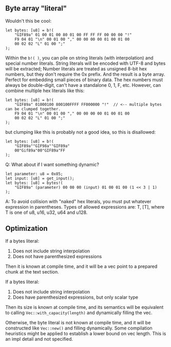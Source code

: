 ## Byte array "literal"

Wouldn't this be cool:

```
let bytes: [u8] = b!(
    "GIF89a" 01 00 01 00 80 01 00 FF FF FF 00 00 00 "!"
    F9 04 01 "\n" 00 01 00 "," 00 00 00 00 01 00 01 00  
    00 02 02 "L" 01 00 ";"
);

```

Within the `b!( )`, you can pile on string literals (with interpolation) and special number literals.
String literals will be encoded with UTF-8 and bytes will be extracted;
Number literals are treated as unsigned 8-bit hex numbers, but they don't require the 0x prefix.
And the result is a byte array. Perfect for embedding small pieces of binary data.
The hex numbers must always be double-digit, can't have a standalone 0, 1, F, etc.
However, can combine multiple hex literals like this:

```
let bytes: [u8] = b!(
    "GIF89a" 01000100 800100FFFF FF000000 "!"  // <-- multiple bytes can be clumped together. 
    F9 04 01 "\n" 00 01 00 "," 00 00 00 00 01 00 01 00  
    00 02 02 "L" 01 00 ";"
);
```

but clumping like this is probably not a good idea, so this is disallowed:

```
let bytes: [u8] = b!(
    "GIF89a""GIF98a""GIF89a"
    00"Gif89a"00"GIF89a"FF
);
```

Q: What about if I want something dynamic?

```
let parameter: u8 = 0x85;
let input: [u8] = get_input();
let bytes: [u8] = bytes!(
    "GIF89a" (parameter) 00 00 00 (input) 01 00 01 00 (1 << 3 | 1)
);
```

A: To avoid collision with "naked" hex literals, you must put whatever expression in parentheses.
Types of allowed expressions are: T, \[T], where T is one of u8, u16, u32, u64 and u128.

## Optimization

If a bytes literal:

1. Does not include string interpolation 
2. Does not have parenthesized expressions

Then it is known at compile time, and it will be a vec point to a prepared chunk at the text section.

If a bytes literal:

1. Does not include string interpolation
2. Does have parenthesized expressions, but only scalar type

Then its size is known at compile time, and its semantics will be equivalent to calling `Vec::with_capacity(length)`
and dynamically filling the vec.

Otherwise, the byte literal is not known at compile time, and it will be constructed like `Vec::new()` and filling 
dynamically. Some compilation heuristics might be applied to establish a lower bound on vec length. This is an impl 
detail and not specified.